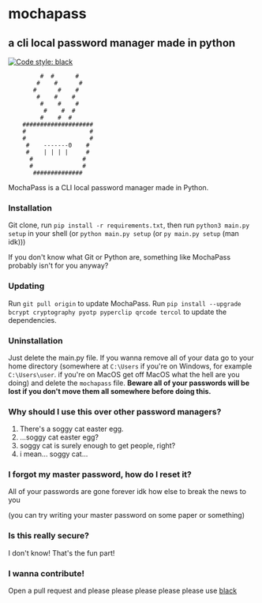 # mochapass

## a cli local password manager made in python

[![Code style: black](https://img.shields.io/badge/code%20style-black-000000.svg)](https://github.com/psf/black)

```plaintext
         #  #      #
        #    #      #
       #      #    #
        #    #    #
         #    #    #
          #    #  #
         #    #  #
    ####################
    #                  #
    #                  #
     #    -------0    #
     #    | | | |     #
      #              #
      #              #
       ##############
```

MochaPass is a CLI local password manager made in Python.

### Installation

Git clone, run `pip install -r requirements.txt`, then run `python3 main.py setup` in your shell (or `python main.py setup` (or `py main.py setup` (man idk)))

If you don't know what Git or Python are, something like MochaPass probably isn't for you anyway?

### Updating

Run `git pull origin` to update MochaPass.
Run `pip install --upgrade bcrypt cryptography pyotp pyperclip qrcode tercol` to update the dependencies.

### Uninstallation

Just delete the main.py file. If you wanna remove all of your data go to your home directory (somewhere at `C:\Users` if you're on Windows, for example `C:\Users\user`. if you're on MacOS get off MacOS what the hell are you doing) and delete the `mochapass` file. **Beware all of your passwords will be lost if you don't move them all somewhere before doing this.**

### Why should I use this over other password managers?

1. There's a soggy cat easter egg.
2. ...soggy cat easter egg?
3. soggy cat is surely enough to get people, right?
4. i mean... soggy cat...

### I forgot my master password, how do I reset it?

All of your passwords are gone forever idk how else to break the news to you

(you can try writing your master password on some paper or something)

### Is this really secure?

I don't know! That's the fun part!

### I wanna contribute!

Open a pull request and please please please please please use [black](https://github.com/psf/black)
